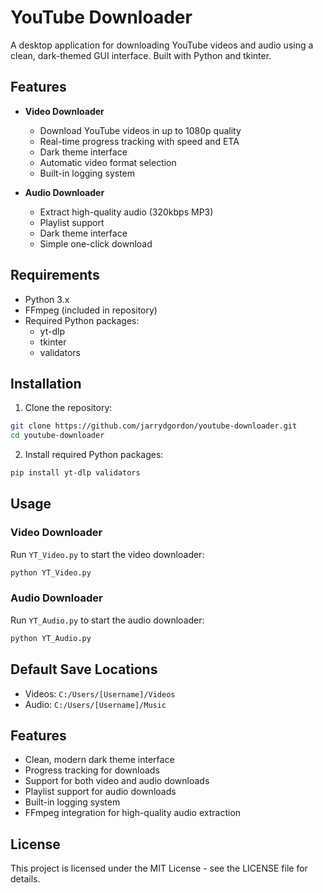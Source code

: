 # YouTube Downloader

A desktop application for downloading YouTube videos and audio using a clean, dark-themed GUI interface. Built with Python and tkinter.

## Features

- **Video Downloader**
  - Download YouTube videos in up to 1080p quality
  - Real-time progress tracking with speed and ETA
  - Dark theme interface
  - Automatic video format selection
  - Built-in logging system

- **Audio Downloader**
  - Extract high-quality audio (320kbps MP3)
  - Playlist support
  - Dark theme interface
  - Simple one-click download

## Requirements

- Python 3.x
- FFmpeg (included in repository)
- Required Python packages:
  - yt-dlp
  - tkinter
  - validators

## Installation

1. Clone the repository:
```bash
git clone https://github.com/jarrydgordon/youtube-downloader.git
cd youtube-downloader
```

2. Install required Python packages:
```bash
pip install yt-dlp validators
```

## Usage

### Video Downloader
Run `YT_Video.py` to start the video downloader:
```bash
python YT_Video.py
```

### Audio Downloader
Run `YT_Audio.py` to start the audio downloader:
```bash
python YT_Audio.py
```

## Default Save Locations

- Videos: `C:/Users/[Username]/Videos`
- Audio: `C:/Users/[Username]/Music`

## Features

- Clean, modern dark theme interface
- Progress tracking for downloads
- Support for both video and audio downloads
- Playlist support for audio downloads
- Built-in logging system
- FFmpeg integration for high-quality audio extraction

## License

This project is licensed under the MIT License - see the LICENSE file for details.